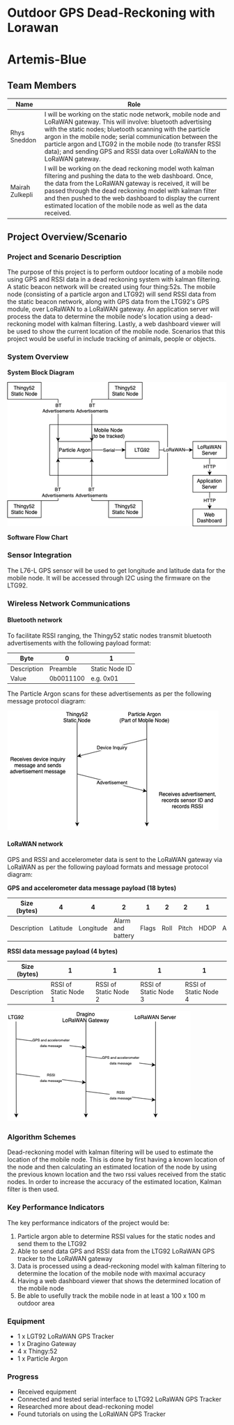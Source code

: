 # Outdoor GPS Dead-Reckoning with Lorawan
# Artemis-Blue


## Team Members

| Name | Role |
| ----------- | ----------- |
| Rhys Sneddon | I will be working on the static node network, mobile node and LoRaWAN gateway. This will involve: bluetooth advertising with the static nodes; bluetooth scanning with the particle argon in the mobile node; serial communication between the particle argon and LTG92 in the mobile node (to transfer RSSI data); and sending GPS and RSSI data over LoRaWAN to the LoRaWAN gateway.|
| Mairah Zulkepli | I will be working on the dead reckoning model woth kalman filtering and pushing the data to the web dashboard. Once, the data from the LoRaWAN gateway is received, it will be passed through the dead reckoning model with kalman filter and then pushed to the web dashboard to display the current estimated location of the mobile node as well as the data received. |

## Project Overview/Scenario

### Project and Scenario Description
The purpose of this project is to perform outdoor locating of a mobile node using GPS and RSSI data in a dead reckoning system with kalman filtering. A static beacon network will be created using four thing:52s. The mobile node (consisting of a particle argon and LTG92) will send RSSI data from the static beacon network, along with GPS data from the LTG92's GPS module, over LoRaWAN to a LoRaWAN gateway. An application server will process the data to determine the mobile node's location using a dead-reckoning model with kalman filtering. Lastly, a web dashboard viewer will be used to show the current location of the mobile node. Scenarios that this project would be useful in include tracking of animals, people or objects.

### System Overview
**System Block Diagram**

![Block Diagram](systemdiagram.png)

**Software Flow Chart**


### Sensor Integration
The L76-L GPS sensor will be used to get longitude and latitude data for the mobile node. It will be accessed through I2C using the firmware on the LTG92. 

### Wireless Network Communications
#### Bluetooth network 
To facilitate RSSI ranging, the Thingy52 static nodes transmit bluetooth advertisements with the following payload format:

| Byte | 0 | 1 |
| ----------- | ----------- | ----------- |
| Description | Preamble | Static Node ID |
| Value | 0b0011100 | e.g. 0x01 |

The Particle Argon scans for these advertisements as per the following message protocol diagram:

![Bluetooth Diagram](btdiagram.png)

#### LoRaWAN network 

GPS and RSSI and accelerometer data is sent to the LoRaWAN gateway via LoRaWAN as per the following payload formats and message protocol diagram:

**GPS and accelerometer data message payload (18 bytes)**

| Size (bytes) | 4 | 4 | 2 | 1 | 2 | 2 | 1 | 2 | 
| ----------- | ----------- | ----------- | ----------- | ----------- | ----------- | ----------- | ----------- | ----------- |
| Description | Latitude | Longitude | Alarm and battery | Flags | Roll | Pitch | HDOP | Altitude |

**RSSI data message payload (4 bytes)**

| Size (bytes) | 1 | 1 | 1 | 1 |
| ----------- | ----------- | ----------- | ----------- | ----------- |
| Description | RSSI of Static Node 1 | RSSI of Static Node 2 | RSSI of Static Node 3 | RSSI of Static Node 4 | 


![LWDiagram](lwdiagram.png)

### Algorithm Schemes
Dead-reckoning model with kalman filtering will be used to estimate the location of the mobile node. This is done by first having a known location of the node and then calculating an estimated location of the node by using the previous known location and the two rssi values received from the static nodes. In order to increase the accuracy of the estimated location, Kalman filter is then used.

### Key Performance Indicators
The key performance indicators of the project would be:
1. Particle argon able to determine RSSI values for the static nodes and send them to the LTG92
2. Able to send data GPS and RSSI data from the LTG92 LoRaWAN GPS tracker to the LoRaWAN gateway
3. Data is processed using a dead-reckoning model with kalman filtering to determine the location of the mobile node with maximal accuracy
4. Having a web dashboard viewer that shows the determined location of the mobile node
5. Be able to usefully track the mobile node in at least a 100 x 100 m outdoor area

### Equipment
- 1 x LGT92 LoRaWAN GPS Tracker
- 1 x Dragino Gateway
- 4 x Thingy:52
- 1 x Particle Argon

### Progress
- Received equipment
- Connected and tested serial interface to LTG92 LoRaWAN GPS Tracker 
- Researched more about dead-reckoning model
- Found tutorials on using the LoRaWAN GPS Tracker
